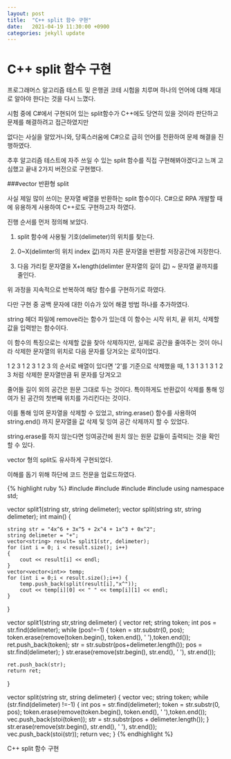 ```yaml
---
layout: post
title:  "C++ split 함수 구현"
date:   2021-04-19 11:30:00 +0900
categories: jekyll update
---
```

# C++ split 함수 구현
  
프로그래머스 알고리즘 테스트 및 은행권 코테 시험을 치루며 하나의 언어에 대해 제대로 알아야 한다는 것을 다시 느꼈다.

시험 중에 C#에서 구현되어 있는 split함수가 C++에도 당연히 있을 것이라 판단하고 문제를 해결하려고 접근하였지만

없다는 사실을 알았거니와, 당혹스러움에 C#으로 급히 언어를 전환하여 문제 해결을 진행하였다.

추후 알고리즘 테스트에 자주 쓰일 수 있는 split 함수를 직접 구현해봐야겠다고 느껴 고심했고 끝내 2가지 버전으로 구현했다.

###vector<string> 반환형 split

사실 제일 많이 쓰이는 문자열 배열을 반환하는 split 함수이다. C#으로 RPA 개발할 때에 유용하게 사용하여 C++로도 구현하고자 하였다.

진행 순서를 먼저 정의해 보았다.

 1. split 함수에 사용될 기호(delimeter)의 위치를 찾는다.
 
 2. 0~X(delimter의 위치 index 값)까지 자른 문자열을 반환할 저장공간에 저장한다.
 
 3. 다음 가리킬 문자열을 X+length(delimter 문자열의 길이 값) ~ 문자열 끝까지를 줄인다.
 
위 과정을 지속적으로 반복하여 해당 함수를 구현하기로 하였다.
 
다만 구현 중 공백 문자에 대한 이슈가 있어 해결 방법 하나를 추가하였다.
 
string 헤더 파일에 remove라는 함수가 있는데 이 함수는 시작 위치, 끝 위치, 삭제할 값을 입력받는 함수이다.
 
이 함수의 특징으로는 삭제할 값을 찾아 삭제하지만, 실제로 공간을 줄여주는 것이 아니라 삭제한 문자열의 위치로 다음 문자를 당겨오는 로직이었다.
 
1 2 3 1 2 3 1 2 3 의 순서로 배열이 있다면 '2'를 기준으로 삭제했을 때, 1 3 1 3 1 3 1 2 3 처럼 삭제한 문자열만큼 뒤 문자를 당겨오고
 
줄어들 길이 외의 공간은 원문 그대로 두는 것이다. 특이하게도 반환값이 삭제를 통해 잉여가 된 공간의 첫번째 위치를 가리킨다는 것이다.
 
이를 통해 잉여 문자열을 삭제할 수 있었고, string.erase() 함수를 사용하여 string.end() 까지 문자열을 값 삭제 및 잉여 공간 삭제까지 할 수 있었다.

string.erase를 하지 않는다면 잉여공간에 원치 않는 원문 값들이 출력되는 것을 확인할 수 있다.

vector<int> 형의 split도 유사하게 구현되었다.

이해를 돕기 위해 하단에 코드 전문을 업로드하였다.

{% highlight ruby %}
#include<iostream>
#include<string>
#include<vector>
#include<algorithm>
using namespace std;

vector<string> split1(string str, string delimeter);
vector<int> split(string str, string delimeter);
int main() {

	string str = "4x^6 + 3x^5 + 2x^4 + 1x^3 + 0x^2";
	string delimeter = "+";
	vector<string> result= split1(str, delimeter);
	for (int i = 0; i < result.size(); i++)
	{
		cout << result[i] << endl;
	}
	vector<vector<int>> temp;
	for (int i = 0;i < result.size();i++) {
		temp.push_back(split(result[i],"x^"));
		cout << temp[i][0] << " " << temp[i][1] << endl;
	}

}

vector<string> split1(string str,string delimeter) {
	vector<string> ret;
	string token;
	int pos = str.find(delimeter);
	while (pos!=-1) {
		token = str.substr(0, pos);
		token.erase(remove(token.begin(), token.end(), ' '),token.end());
		ret.push_back(token);
		str = str.substr(pos+delimeter.length());
		pos = str.find(delimeter);
	}
	str.erase(remove(str.begin(), str.end(), ' '), str.end());

	ret.push_back(str);
	return ret;
}

vector<int> split(string str, string delimeter) {
	vector<int> vec;
	string token;
	while (str.find(delimeter) !=-1) {
		int pos = str.find(delimeter);
		token = str.substr(0, pos);
		token.erase(remove(token.begin(), token.end(), ' '),token.end());
		vec.push_back(stoi(token));
		str = str.substr(pos + delimeter.length());
	}
	str.erase(remove(str.begin(), str.end(), ' '), str.end());
	vec.push_back(stoi(str));
	return vec;
}
{% endhighlight %}


C++ split 함수 구현